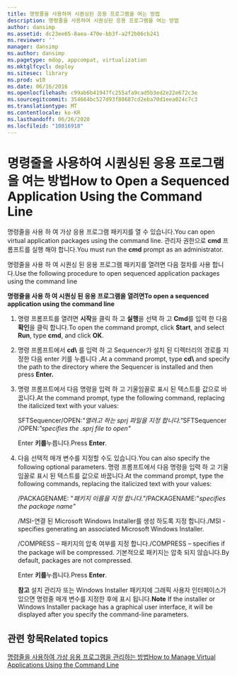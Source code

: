 ```yaml
---
title: 명령줄을 사용하여 시퀀싱된 응용 프로그램을 여는 방법
description: 명령줄을 사용하여 시퀀싱된 응용 프로그램을 여는 방법
author: dansimp
ms.assetid: dc23ee65-8aea-470e-bb3f-a2f2b06cb241
ms.reviewer: ''
manager: dansimp
ms.author: dansimp
ms.pagetype: mdop, appcompat, virtualization
ms.mktglfcycl: deploy
ms.sitesec: library
ms.prod: w10
ms.date: 06/16/2016
ms.openlocfilehash: c99ab6b41947fc255afa9cad5b3ed2e22e672c3e
ms.sourcegitcommit: 354664bc527d93f80687cd2eba70d1eea024c7c3
ms.translationtype: MT
ms.contentlocale: ko-KR
ms.lasthandoff: 06/26/2020
ms.locfileid: "10816918"
---
```

# <span data-ttu-id="3b2de-103">명령줄을 사용하여 시퀀싱된 응용 프로그램을 여는 방법</span><span class="sxs-lookup"><span data-stu-id="3b2de-103">How to Open a Sequenced Application Using the Command Line</span></span>


<span data-ttu-id="3b2de-104">명령줄을 사용 하 여 가상 응용 프로그램 패키지를 열 수 있습니다.</span><span class="sxs-lookup"><span data-stu-id="3b2de-104">You can open virtual application packages using the command line.</span></span> <span data-ttu-id="3b2de-105">관리자 권한으로 **cmd** 프롬프트를 실행 해야 합니다.</span><span class="sxs-lookup"><span data-stu-id="3b2de-105">You must run the **cmd** prompt as an administrator.</span></span>

<span data-ttu-id="3b2de-106">명령줄을 사용 하 여 시퀀싱 된 응용 프로그램 패키지를 열려면 다음 절차를 사용 합니다.</span><span class="sxs-lookup"><span data-stu-id="3b2de-106">Use the following procedure to open sequenced application packages using the command line</span></span>

**<span data-ttu-id="3b2de-107">명령줄을 사용 하 여 시퀀싱 된 응용 프로그램을 열려면</span><span class="sxs-lookup"><span data-stu-id="3b2de-107">To open a sequenced application using the command line</span></span>**

1.  <span data-ttu-id="3b2de-108">명령 프롬프트를 열려면 **시작**을 클릭 하 고 **실행**을 선택 하 고 **Cmd**를 입력 한 다음 **확인**을 클릭 합니다.</span><span class="sxs-lookup"><span data-stu-id="3b2de-108">To open the command prompt, click **Start**, and select **Run**, type **cmd**, and click **OK**.</span></span>

2.  <span data-ttu-id="3b2de-109">명령 프롬프트에서 **cd\\** 를 입력 하 고 Sequencer가 설치 된 디렉터리의 경로를 지정한 다음 enter 키를 누릅니다 **.**</span><span class="sxs-lookup"><span data-stu-id="3b2de-109">At a command prompt, type **cd\\** and specify the path to the directory where the Sequencer is installed and then press **Enter.**</span></span>

3.  <span data-ttu-id="3b2de-110">명령 프롬프트에서 다음 명령을 입력 하 고 기울임꼴로 표시 된 텍스트를 값으로 바꿉니다.</span><span class="sxs-lookup"><span data-stu-id="3b2de-110">At the command prompt, type the following command, replacing the italicized text with your values:</span></span>

    <span data-ttu-id="3b2de-111">SFTSequencer/OPEN:*"열려고 하는 sprj 파일을 지정 합니다."*</span><span class="sxs-lookup"><span data-stu-id="3b2de-111">SFTSequencer /OPEN:*”specifies the .sprj file to open"*</span></span>

    <span data-ttu-id="3b2de-112">Enter **키를**누릅니다.</span><span class="sxs-lookup"><span data-stu-id="3b2de-112">Press **Enter**.</span></span>

4.  <span data-ttu-id="3b2de-113">다음 선택적 매개 변수를 지정할 수도 있습니다.</span><span class="sxs-lookup"><span data-stu-id="3b2de-113">You can also specify the following optional parameters.</span></span> <span data-ttu-id="3b2de-114">명령 프롬프트에서 다음 명령을 입력 하 고 기울임꼴로 표시 된 텍스트를 값으로 바꿉니다.</span><span class="sxs-lookup"><span data-stu-id="3b2de-114">At the command prompt, type the following commands, replacing the italicized text with your values:</span></span>

    <span data-ttu-id="3b2de-115">/PACKAGENAME: "*패키지 이름을 지정 합니다."*</span><span class="sxs-lookup"><span data-stu-id="3b2de-115">/PACKAGENAME:"*specifies the package name"*</span></span>

    <span data-ttu-id="3b2de-116">/MSI-연결 된 Microsoft Windows Installer를 생성 하도록 지정 합니다.</span><span class="sxs-lookup"><span data-stu-id="3b2de-116">/MSI - specifies generating an associated Microsoft Windows Installer.</span></span>

    <span data-ttu-id="3b2de-117">/COMPRESS – 패키지의 압축 여부를 지정 합니다.</span><span class="sxs-lookup"><span data-stu-id="3b2de-117">/COMPRESS – specifies if the package will be compressed.</span></span> <span data-ttu-id="3b2de-118">기본적으로 패키지는 압축 되지 않습니다.</span><span class="sxs-lookup"><span data-stu-id="3b2de-118">By default, packages are not compressed.</span></span>

    <span data-ttu-id="3b2de-119">Enter **키를**누릅니다.</span><span class="sxs-lookup"><span data-stu-id="3b2de-119">Press **Enter**.</span></span>

    <span data-ttu-id="3b2de-120">**참고**  설치 관리자 또는 Windows Installer 패키지에 그래픽 사용자 인터페이스가 있으면 명령줄 매개 변수를 지정한 후에 표시 됩니다.</span><span class="sxs-lookup"><span data-stu-id="3b2de-120">**Note** If the installer or Windows Installer package has a graphical user interface, it will be displayed after you specify the command-line parameters.</span></span>

     

## <span data-ttu-id="3b2de-121">관련 항목</span><span class="sxs-lookup"><span data-stu-id="3b2de-121">Related topics</span></span>


[<span data-ttu-id="3b2de-122">명령줄을 사용하여 가상 응용 프로그램을 관리하는 방법</span><span class="sxs-lookup"><span data-stu-id="3b2de-122">How to Manage Virtual Applications Using the Command Line</span></span>](how-to-manage-virtual-applications-using-the-command-line.md)

 

 





